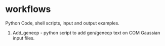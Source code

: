 # workflows
Python Code, shell scripts, input and output examples.

1. Add_genecp - python script to add gen/genecp text on COM Gaussian input files. 

